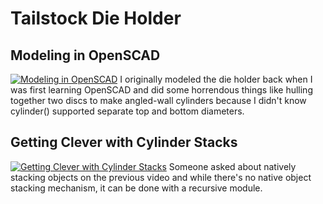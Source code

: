 # Tailstock Die Holder
## Modeling in OpenSCAD
[![Modeling in OpenSCAD](http://img.youtube.com/vi/nJCwx9Mc93c/0.jpg)](http://www.youtube.com/watch?v=nJCwx9Mc93c)
I originally modeled the die holder back when I was first learning OpenSCAD and did some horrendous things like hulling together two discs to make angled-wall cylinders because I didn't know cylinder() supported separate top and bottom diameters.
## Getting Clever with Cylinder Stacks
[![Getting Clever with Cylinder Stacks](http://img.youtube.com/vi/JkbsMYg7294/0.jpg)](http://www.youtube.com/watch?v=JkbsMYg7294)
Someone asked about natively stacking objects on the previous video and while there's no native object stacking mechanism, it can be done with a recursive module.
